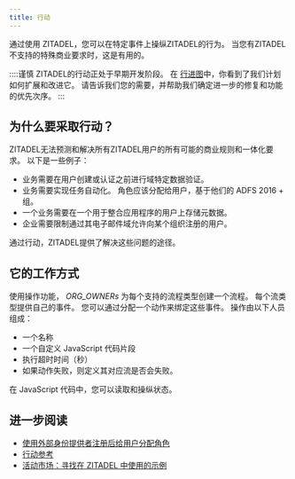 ```yaml
---
title: 行动
---
```


通过使用 ZITADEL，您可以在特定事件上操纵ZITADEL的行为。 当您有ZITADEL不支持的特殊商业要求时，这是有用的。

::::谨慎
ZITADEL的行动正处于早期开发阶段。 在 [行进图](https://zitadel.com/roadmap)中，你看到了我们计划如何扩展和改进它。 请告诉我们您的需要，并帮助我们确定进一步的修复和功能的优先次序。
:::

## 为什么要采取行动？
ZITADEL无法预测和解决所有ZITADEL用户的所有可能的商业规则和一体化要求。 以下是一些例子：
- 业务需要在用户创建或认证之前进行域特定数据验证。
- 业务需要实现任务自动化。 角色应该分配给用户，基于他们的 ADFS 2016 + 组。
- 一个业务需要在一个用于整合应用程序的用户上存储元数据。
- 企业需要限制通过其电子邮件域允许向某个组织注册的用户。

通过行动，ZITADEL提供了解决这些问题的途径。

## 它的工作方式
使用操作功能， *ORG_OWNERs* 为每个支持的流程类型创建一个流程。 每个流类型提供自己的事件。 您可以通过分配一个动作来绑定这些事件。 操作由以下人员组成：
* 一个名称
* 一个自定义 JavaScript 代码片段
* 执行超时时间（秒）
* 如果动作失败，则定义其对应流是否会失败。

在 JavaScript 代码中，您可以读取和操纵状态。

## 进一步阅读

- [使用外部身份提供者注册后给用户分配角色](../../guides/manage/customize/behavior)
- [行动参考](../../apis/actions)
- [活动市场：寻找在 ZITADEL 中使用的示例](https://github.com/zitadel/actions)